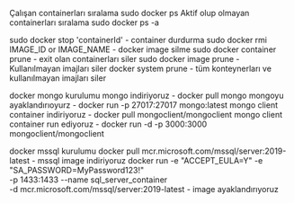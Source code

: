 Çalışan containerları sıralama sudo docker ps 
Aktif olup olmayan containerları sıralama sudo docker ps -a

sudo docker stop 'containerId' - container durdurma
sudo docker rmi IMAGE_ID or IMAGE_NAME - docker image silme
sudo docker container prune - exit olan containerları siler
sudo docker image prune - Kullanılmayan imajları siler
docker system prune - tüm konteynerları ve kullanılmayan imajları siler

docker mongo kurulumu 
mongo indiriyoruz - docker pull mongo
mongoyu ayaklandırıoyurz - docker run -p 27017:27017 mongo:latest 
mongo client container indiriyoruz -  docker pull mongoclient/mongoclient
mongo client container run ediyoruz - docker run -d -p 3000:3000 mongoclient/mongoclient

docker mssql kurulumu
docker pull mcr.microsoft.com/mssql/server:2019-latest - mssql image indiriyoruz
docker run -e "ACCEPT_EULA=Y" -e "SA_PASSWORD=MyPassword123!" \
-p 1433:1433 --name sql_server_container \
-d mcr.microsoft.com/mssql/server:2019-latest - image ayaklandırıyoruz
